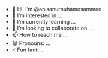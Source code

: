 - 👋 Hi, I’m @anisanurnuhamosammed
- 👀 I’m interested in ...
- 🌱 I’m currently learning ...
- 💞️ I’m looking to collaborate on ...
- 📫 How to reach me ...
- 😄 Pronouns: ...
- ⚡ Fun fact: ...

<!---
anisanurnuhamosammed/anisanurnuhamosammed is a ✨ special ✨ repository because its `README.md` (this file) appears on your GitHub profile.
You can click the Preview link to take a look at your changes.
--->
